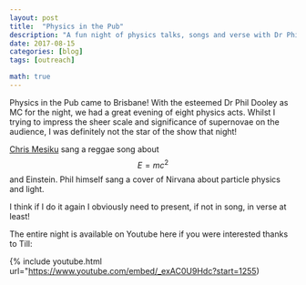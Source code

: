 ```yaml
---
layout: post
title:  "Physics in the Pub"
description: "A fun night of physics talks, songs and verse with Dr Phil Dooley"
date: 2017-08-15
categories: [blog]
tags: [outreach]

math: true
---
```


Physics in the Pub came to Brisbane! With the esteemed Dr Phil Dooley as MC for the night, we had
a great evening of eight physics acts. Whilst I trying to impress the sheer scale and significance
of supernovae on the audience, I was definitely not the star of the show that night!

[Chris Mesiku](http://archive-hapi.uq.edu.au/chris-mesiku) sang a reggae song about $$E=mc^2$$ and Einstein. Phil 
himself sang a cover of Nirvana about particle physics and light.

I think if I do it again I obviously need to present, if not in song, in verse at least!

The entire night is available on Youtube here if you were interested thanks to Till:

{% include youtube.html url="https://www.youtube.com/embed/_exAC0U9Hdc?start=1255)
